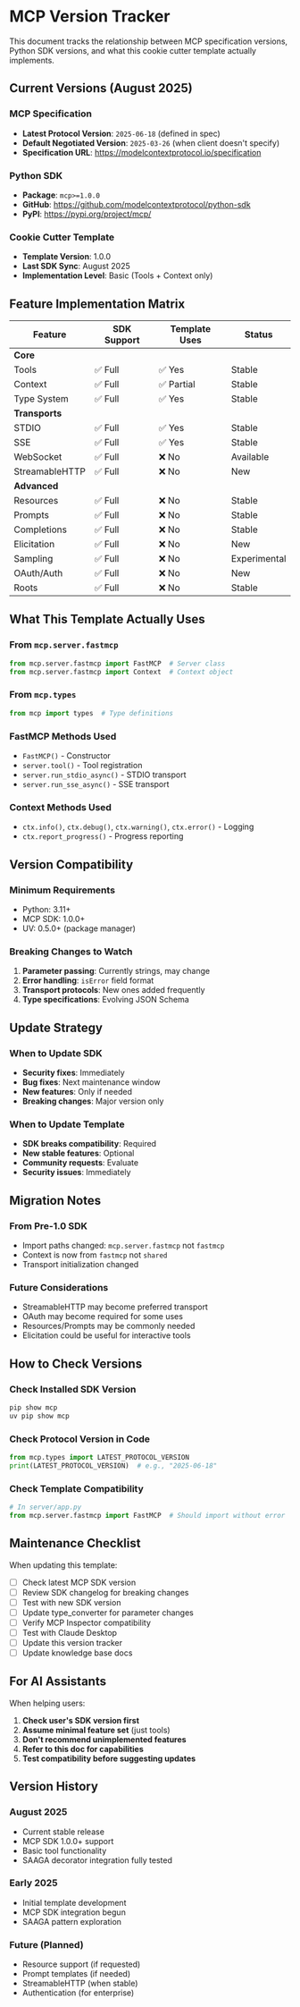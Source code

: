 # MCP Version Tracker

This document tracks the relationship between MCP specification versions, Python SDK versions, and what this cookie cutter template actually implements.

## Current Versions (August 2025)

### MCP Specification
- **Latest Protocol Version**: `2025-06-18` (defined in spec)
- **Default Negotiated Version**: `2025-03-26` (when client doesn't specify)
- **Specification URL**: https://modelcontextprotocol.io/specification

### Python SDK
- **Package**: `mcp>=1.0.0`
- **GitHub**: https://github.com/modelcontextprotocol/python-sdk
- **PyPI**: https://pypi.org/project/mcp/

### Cookie Cutter Template
- **Template Version**: 1.0.0
- **Last SDK Sync**: August 2025
- **Implementation Level**: Basic (Tools + Context only)

## Feature Implementation Matrix

| Feature | SDK Support | Template Uses | Status |
|---------|------------|---------------|--------|
| **Core** | | | |
| Tools | ✅ Full | ✅ Yes | Stable |
| Context | ✅ Full | ✅ Partial | Stable |
| Type System | ✅ Full | ✅ Yes | Stable |
| **Transports** | | | |
| STDIO | ✅ Full | ✅ Yes | Stable |
| SSE | ✅ Full | ✅ Yes | Stable |
| WebSocket | ✅ Full | ❌ No | Available |
| StreamableHTTP | ✅ Full | ❌ No | New |
| **Advanced** | | | |
| Resources | ✅ Full | ❌ No | Stable |
| Prompts | ✅ Full | ❌ No | Stable |
| Completions | ✅ Full | ❌ No | Stable |
| Elicitation | ✅ Full | ❌ No | New |
| Sampling | ✅ Full | ❌ No | Experimental |
| OAuth/Auth | ✅ Full | ❌ No | New |
| Roots | ✅ Full | ❌ No | Stable |

## What This Template Actually Uses

### From `mcp.server.fastmcp`
```python
from mcp.server.fastmcp import FastMCP  # Server class
from mcp.server.fastmcp import Context  # Context object
```

### From `mcp.types`
```python
from mcp import types  # Type definitions
```

### FastMCP Methods Used
- `FastMCP()` - Constructor
- `server.tool()` - Tool registration
- `server.run_stdio_async()` - STDIO transport
- `server.run_sse_async()` - SSE transport

### Context Methods Used
- `ctx.info()`, `ctx.debug()`, `ctx.warning()`, `ctx.error()` - Logging
- `ctx.report_progress()` - Progress reporting

## Version Compatibility

### Minimum Requirements
- Python: 3.11+
- MCP SDK: 1.0.0+
- UV: 0.5.0+ (package manager)

### Breaking Changes to Watch
1. **Parameter passing**: Currently strings, may change
2. **Error handling**: `isError` field format
3. **Transport protocols**: New ones added frequently
4. **Type specifications**: Evolving JSON Schema

## Update Strategy

### When to Update SDK
- **Security fixes**: Immediately
- **Bug fixes**: Next maintenance window
- **New features**: Only if needed
- **Breaking changes**: Major version only

### When to Update Template
- **SDK breaks compatibility**: Required
- **New stable features**: Optional
- **Community requests**: Evaluate
- **Security issues**: Immediately

## Migration Notes

### From Pre-1.0 SDK
- Import paths changed: `mcp.server.fastmcp` not `fastmcp`
- Context is now from `fastmcp` not `shared`
- Transport initialization changed

### Future Considerations
- StreamableHTTP may become preferred transport
- OAuth may become required for some uses
- Resources/Prompts may be commonly needed
- Elicitation could be useful for interactive tools

## How to Check Versions

### Check Installed SDK Version
```bash
pip show mcp
uv pip show mcp
```

### Check Protocol Version in Code
```python
from mcp.types import LATEST_PROTOCOL_VERSION
print(LATEST_PROTOCOL_VERSION)  # e.g., "2025-06-18"
```

### Check Template Compatibility
```python
# In server/app.py
from mcp.server.fastmcp import FastMCP  # Should import without error
```

## Maintenance Checklist

When updating this template:

- [ ] Check latest MCP SDK version
- [ ] Review SDK changelog for breaking changes
- [ ] Test with new SDK version
- [ ] Update type_converter for parameter changes
- [ ] Verify MCP Inspector compatibility
- [ ] Test with Claude Desktop
- [ ] Update this version tracker
- [ ] Update knowledge base docs

## For AI Assistants

When helping users:

1. **Check user's SDK version first**
2. **Assume minimal feature set** (just tools)
3. **Don't recommend unimplemented features**
4. **Refer to this doc for capabilities**
5. **Test compatibility before suggesting updates**

## Version History

### August 2025
- Current stable release
- MCP SDK 1.0.0+ support
- Basic tool functionality
- SAAGA decorator integration fully tested

### Early 2025
- Initial template development
- MCP SDK integration begun
- SAAGA pattern exploration

### Future (Planned)
- Resource support (if requested)
- Prompt templates (if needed)
- StreamableHTTP (when stable)
- Authentication (for enterprise)